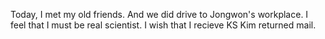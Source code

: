 Today, I met my old friends.
And we did drive to Jongwon's workplace.
I feel that I must be real scientist.
I wish that I recieve KS Kim returned mail.
